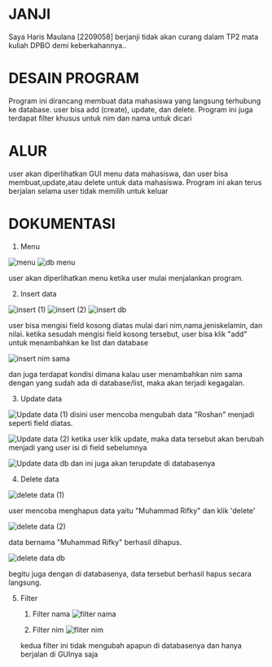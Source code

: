 # JANJI #
Saya Haris Maulana [2209058] berjanji tidak akan curang dalam TP2 mata kuliah DPBO demi keberkahannya..

# DESAIN PROGRAM #
Program ini dirancang membuat data mahasiswa yang langsung terhubung ke database. user bisa add (create), update, dan delete. Program ini juga terdapat filter khusus untuk nim dan nama untuk dicari

# ALUR #
user akan diperlihatkan GUI menu data mahasiswa, dan user bisa membuat,update,atau delete untuk data mahasiswa. Program ini akan terus berjalan selama user tidak memilih untuk keluar

# DOKUMENTASI #

1. Menu

![menu](https://github.com/harismln22/TP2DPBO2024C1/assets/159020670/1a72fb15-29f7-4899-a82a-0c19d2541ab1)
![db menu](https://github.com/harismln22/TP2DPBO2024C1/assets/159020670/cdff678e-38cc-47c8-a0b9-1a4136dac7b5)

user akan diperlihatkan menu ketika user mulai menjalankan program.
  
2. Insert data

![insert (1)](https://github.com/harismln22/TP2DPBO2024C1/assets/159020670/54d71fee-9f69-4385-9d6f-4d1f948fac95)
![insert (2)](https://github.com/harismln22/TP2DPBO2024C1/assets/159020670/67b9090e-2a7a-4235-8e14-2f4e71786cc5)
![insert db](https://github.com/harismln22/TP2DPBO2024C1/assets/159020670/cf51d159-9b21-4c3e-8ef1-7268842ce0d1)

user bisa mengisi field kosong diatas mulai dari nim,nama,jeniskelamin, dan nilai. ketika sesudah mengisi field kosong tersebut, user bisa klik "add" untuk menambahkan ke list dan database

![insert nim sama](https://github.com/harismln22/TP2DPBO2024C1/assets/159020670/ef38fb59-4f68-4cf2-955b-e940d9221be2)

dan juga terdapat kondisi dimana kalau user menambahkan nim sama dengan yang sudah ada di database/list, maka akan terjadi kegagalan.

3. Update data

![Update data (1)](https://github.com/harismln22/TP2DPBO2024C1/assets/159020670/54ebae2a-1712-4cb1-aca0-1021b7e45313)
disini user mencoba mengubah data "Roshan" menjadi seperti field diatas.

![Update data (2)](https://github.com/harismln22/TP2DPBO2024C1/assets/159020670/872439a1-ed03-411a-a5de-80c83da660dc)
ketika user klik update, maka data tersebut akan berubah menjadi yang user isi di field sebelumnya

![Update data db](https://github.com/harismln22/TP2DPBO2024C1/assets/159020670/d0fb96ee-0b4b-4650-bf10-3561ce211597)
dan ini juga akan terupdate di databasenya

4. Delete data

![delete data (1)](https://github.com/harismln22/TP2DPBO2024C1/assets/159020670/3be8e46c-784b-4fb8-ade9-d2f75e061cb7)

user mencoba menghapus data yaitu "Muhammad Rifky" dan klik 'delete'

![delete data (2)](https://github.com/harismln22/TP2DPBO2024C1/assets/159020670/51d5ffe5-8221-47f7-8423-bbaa4ffe4f61)

data bernama "Muhammad Rifky" berhasil dihapus.

![delete data db](https://github.com/harismln22/TP2DPBO2024C1/assets/159020670/af1eba33-56dd-45c2-ae06-b6de018590d2)

begitu juga dengan di databasenya, data tersebut berhasil hapus secara langsung.

5. Filter
   1. Filter nama
   ![filter nama](https://github.com/harismln22/TP2DPBO2024C1/assets/159020670/e1a34047-478c-46ee-8c89-d1bfb84b2768)

   2. Filter nim
   ![fliter nim](https://github.com/harismln22/TP2DPBO2024C1/assets/159020670/ddf3c3f3-4c45-4b00-a0e8-731c9737de74)

   kedua filter ini tidak mengubah apapun di databasenya dan hanya berjalan di GUInya saja
















   
